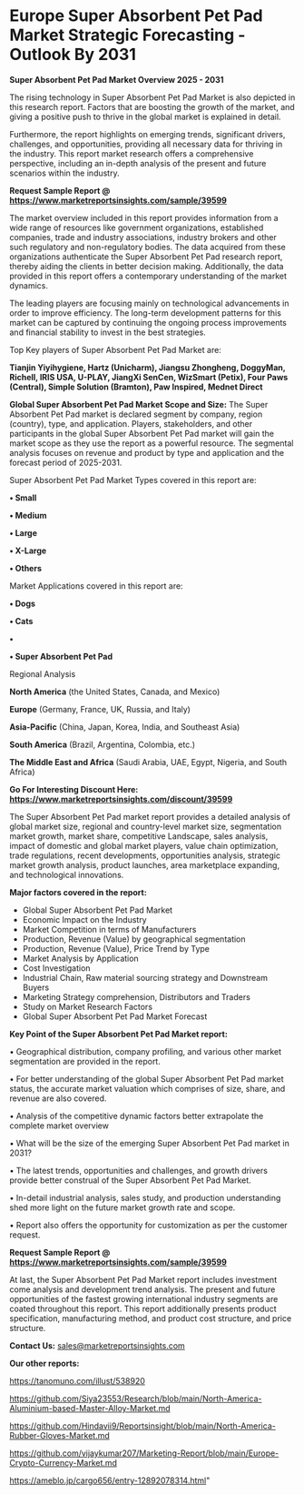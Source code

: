 # Europe Super Absorbent Pet Pad Market Strategic Forecasting - Outlook By 2031

<Strong> Super Absorbent Pet Pad Market Overview 2025 - 2031</strong>

The rising technology in Super Absorbent Pet Pad Market is also depicted in this research report. Factors that are boosting the growth of the market, and giving a positive push to thrive in the global market is explained in detail.

Furthermore, the report highlights on emerging trends, significant drivers, challenges, and opportunities, providing all necessary data for thriving in the industry. This report market research offers a comprehensive perspective, including an in-depth analysis of the present and future scenarios within the industry.

<strong>Request Sample Report @ <a href=https://www.marketreportsinsights.com/sample/39599>https://www.marketreportsinsights.com/sample/39599</a></strong>

The market overview included in this report provides information from a wide range of resources like government organizations, established companies, trade and industry associations, industry brokers and other such regulatory and non-regulatory bodies. The data acquired from these organizations authenticate the Super Absorbent Pet Pad research report, thereby aiding the clients in better decision making. Additionally, the data provided in this report offers a contemporary understanding of the market dynamics.

The leading players are focusing mainly on technological advancements in order to improve efficiency. The long-term development patterns for this market can be captured by continuing the ongoing process improvements and financial stability to invest in the best strategies.

Top Key players of Super Absorbent Pet Pad Market are:

<strong>Tianjin Yiyihygiene, Hartz (Unicharm), Jiangsu Zhongheng, DoggyMan, Richell, IRIS USA, U-PLAY, JiangXi SenCen, WizSmart (Petix), Four Paws (Central), Simple Solution (Bramton), Paw Inspired, Mednet Direct</strong>

<strong><b>Global Super Absorbent Pet Pad Market Scope and Size:</b></strong>
The Super Absorbent Pet Pad market is declared segment by company, region (country), type, and application. Players, stakeholders, and other participants in the global Super Absorbent Pet Pad market will gain the market scope as they use the report as a powerful resource. The segmental analysis focuses on revenue and product by type and application and the forecast period of 2025-2031.

Super Absorbent Pet Pad Market Types covered in this report are:

<strong>•  Small 

•  Medium

•  Large

•  X-Large

•  Others</strong>

Market Applications covered in this report are:

<strong>•  Dogs

•  Cats

•  

•  Super Absorbent Pet Pad</strong> 

Regional Analysis

<strong>North America</strong> (the United States, Canada, and Mexico)

<strong>Europe</strong> (Germany, France, UK, Russia, and Italy)

<strong>Asia-Pacific</strong> (China, Japan, Korea, India, and Southeast Asia)

<strong>South America</strong> (Brazil, Argentina, Colombia, etc.)

<strong>The Middle East and Africa</strong> (Saudi Arabia, UAE, Egypt, Nigeria, and South Africa)

<strong>Go For Interesting Discount Here: <a href=https://www.marketreportsinsights.com/discount/39599>https://www.marketreportsinsights.com/discount/39599</a></strong>

The Super Absorbent Pet Pad market report provides a detailed analysis of global market size, regional and country-level market size, segmentation market growth, market share, competitive Landscape, sales analysis, impact of domestic and global market players, value chain optimization, trade regulations, recent developments, opportunities analysis, strategic market growth analysis, product launches, area marketplace expanding, and technological innovations.

<strong><b>Major factors covered in the report:</b></strong>
<ul>
  <li>Global Super Absorbent Pet Pad Market </li>
  <li>Economic Impact on the Industry</li>
  <li>Market Competition in terms of Manufacturers</li>
  <li>Production, Revenue (Value) by geographical segmentation</li>
  <li>Production, Revenue (Value), Price Trend by Type</li>
  <li>Market Analysis by Application</li>
  <li>Cost Investigation</li>
  <li>Industrial Chain, Raw material sourcing strategy and Downstream Buyers</li>
  <li>Marketing Strategy comprehension, Distributors and Traders</li>
  <li>Study on Market Research Factors</li>
  <li>Global Super Absorbent Pet Pad Market Forecast</li>
</ul>

<strong><b>Key Point of the Super Absorbent Pet Pad Market report:</b></strong>

• Geographical distribution, company profiling, and various other market segmentation are provided in the report.

• For better understanding of the global Super Absorbent Pet Pad market status, the accurate market valuation which comprises of size, share, and revenue are also covered.

• Analysis of the competitive dynamic factors better extrapolate the complete market overview

• What will be the size of the emerging Super Absorbent Pet Pad market in 2031?

• The latest trends, opportunities and challenges, and growth drivers provide better construal of the Super Absorbent Pet Pad Market.

• In-detail industrial analysis, sales study, and production understanding shed more light on the future market growth rate and scope.

• Report also offers the opportunity for customization as per the customer request.

<strong>Request Sample Report @ <a href=https://www.marketreportsinsights.com/sample/39599>https://www.marketreportsinsights.com/sample/39599</a></strong>

At last, the Super Absorbent Pet Pad Market report includes investment come analysis and development trend analysis. The present and future opportunities of the fastest growing international industry segments are coated throughout this report. This report additionally presents product specification, manufacturing method, and product cost structure, and price structure.

<strong>Contact Us:</strong>
sales@marketreportsinsights.com

<strong>Our other reports:</strong>

<a href=https://tanomuno.com/illust/538920>https://tanomuno.com/illust/538920</a>

<a href=https://github.com/Siya23553/Research/blob/main/North-America-Aluminium-based-Master-Alloy-Market.md>https://github.com/Siya23553/Research/blob/main/North-America-Aluminium-based-Master-Alloy-Market.md</a>

<a href=https://github.com/Hindavii9/Reportsinsight/blob/main/North-America-Rubber-Gloves-Market.md>https://github.com/Hindavii9/Reportsinsight/blob/main/North-America-Rubber-Gloves-Market.md</a>

<a href=https://github.com/vijaykumar207/Marketing-Report/blob/main/Europe-Crypto-Currency-Market.md>https://github.com/vijaykumar207/Marketing-Report/blob/main/Europe-Crypto-Currency-Market.md</a>

<a href=https://ameblo.jp/cargo656/entry-12892078314.html>https://ameblo.jp/cargo656/entry-12892078314.html</a>"
